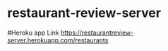 # restaurant-review-server

#Heroku app Link
https://restaurantreview-server.herokuapp.com/restaurants